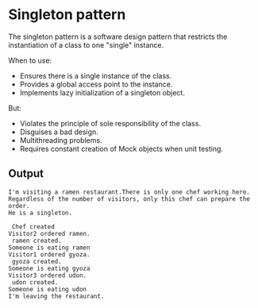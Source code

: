 # Singleton pattern

The singleton pattern is a software design pattern that restricts the instantiation of a class to one "single" instance.

When to use:
 - Ensures there is a single instance of the class.
 - Provides a global access point to the instance.
 - Implements lazy initialization of a singleton object.

But:
 - Violates the principle of sole responsibility of the class.
 - Disguises a bad design.
 - Multithreading problems.
 - Requires constant creation of Mock objects when unit testing.

## Output

```
I'm visiting a ramen restaurant.There is only one chef working here.
Regardless of the number of visitors, only this chef can prepare the order.
He is a singleton.

 Chef created
Visitor2 ordered ramen.
 ramen created.
Someone is eating ramen
Visitor1 ordered gyoza.
 gyoza created.
Someone is eating gyoza
Visitor3 ordered udon.
 udon created.
Someone is eating udon
I'm leaving the restaurant.

```
